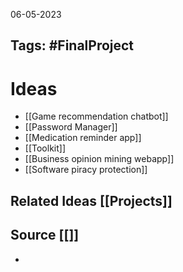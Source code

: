 06-05-2023
## Tags: #FinalProject 
# Ideas
- [[Game recommendation chatbot]]
- [[Password Manager]]
- [[Medication reminder app]]
- [[Toolkit]] 
- [[Business opinion mining webapp]]
- [[Software piracy protection]] 

## Related Ideas [[Projects]]
## Source [[]]
- 